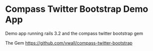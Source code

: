 # Compass Twitter Bootstrap Demo App
 Demo app running rails 3.2 and the compass twitter bootstrap gem
 
 The Gem https://github.com/vwall/compass-twitter-bootstrap